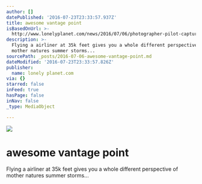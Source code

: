 ```yaml
---
author: []
datePublished: '2016-07-23T23:33:57.937Z'
title: awesome vantage point
isBasedOnUrl: >-
  http://www.lonelyplanet.com/news/2016/07/06/photographer-pilot-captures-stunning-snap-storm-pacific-ocean/
description: >-
  Flying a airliner at 35k feet gives you a whole different perspective of
  mother natures summer storms...
sourcePath: _posts/2016-07-06-awesome-vantage-point.md
dateModified: '2016-07-23T23:33:57.826Z'
publisher:
  name: lonely planet.com
via: {}
starred: false
inFeed: true
hasPage: false
inNav: false
_type: MediaObject

---
```

![](https://the-grid-user-content.s3-us-west-2.amazonaws.com/2363bda0-af0d-476f-8baa-1edc6b596c53.jpg)

# awesome vantage point

Flying a airliner at 35k feet gives you a whole different perspective of mother natures summer storms...